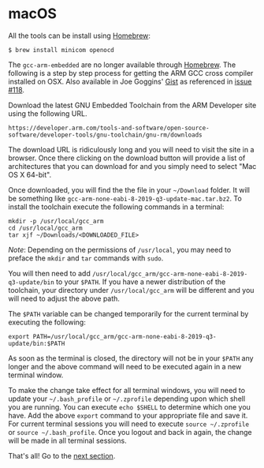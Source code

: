 # macOS

All the tools can be install using [Homebrew]:

[Homebrew]: http://brew.sh/

``` console
$ brew install minicom openocd
```

The `gcc-arm-embedded` are no longer available through [Homebrew]. The
following is a step by step process for getting the ARM GCC cross
compiler installed on OSX. Also available in Joe Goggins' [Gist] as
referenced in [issue #118].

[Gist]: https://gist.github.com/joegoggins/7763637
[issue #118]: https://github.com/rust-embedded/book/issues/118

Download the latest GNU Embedded Toolchain from the ARM Developer site
using the following URL.

    https://developer.arm.com/tools-and-software/open-source-software/developer-tools/gnu-toolchain/gnu-rm/downloads

The download URL is ridiculously long and you will need to visit the site in
a browser. Once there clicking on the download button will provide a list of
architectures that you can download for and you simply need to select "Mac
OS X 64-bit".

Once downloaded, you will find the the file in your `~/Download` folder. It
will be something like `gcc-arm-none-eabi-8-2019-q3-update-mac.tar.bz2`. To
install the toolchain execute the following commands in a terminal:

```console
mkdir -p /usr/local/gcc_arm
cd /usr/local/gcc_arm
tar xjf ~/Downloads/<DOWNLOADED_FILE>
```

_Note_: Depending on the permissions of `/usr/local`, you may need to
preface the `mkdir` and `tar` commands with `sudo`.

You will then need to add `/usr/local/gcc_arm/gcc-arm-none-eabi-8-2019-q3-update/bin`
to your `$PATH`. If you have a newer distribution of the toolchain, your
directory under `/usr/local/gcc_arm` will be different and you will need
to adjust the above path.

The `$PATH` variable can be changed temporarily for the current terminal
by executing the following:

```console
export PATH=/usr/local/gcc_arm/gcc-arm-none-eabi-8-2019-q3-update/bin:$PATH
```

As soon as the terminal is closed, the directory will not be in your `$PATH`
any longer and the above command will need to be executed again in a new
terminal window.

To make the change take effect for all terminal windows, you will need to
update your `~/.bash_profile` or `~/.zprofile` depending upon which shell
you are running. You can execute `echo $SHELL` to determine which one you
have. Add the above `export` command to your appropriate file and save it.
For current terminal sessions you will need to execute `source ~/.zprofile`
or `source ~/.bash_profile`. Once you logout and back in again, the change
will be made in all terminal sessions. 

That's all! Go to the [next section].

[next section]: verify.md
